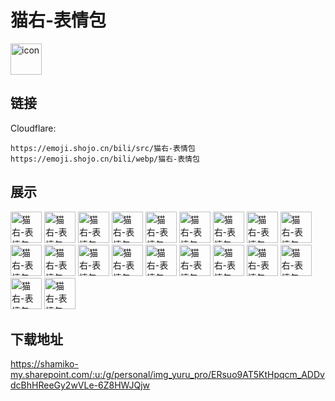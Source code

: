 # 猫右-表情包
<img src="https://emoji.shojo.cn/bili/src/猫右-表情包/icon.png" width="50" height="50" alt="icon">

## 链接
Cloudflare:
```
https://emoji.shojo.cn/bili/src/猫右-表情包
https://emoji.shojo.cn/bili/webp/猫右-表情包
```
## 展示
<img src="https://emoji.shojo.cn/bili/src/猫右-表情包/猫右-表情包-阿巴阿巴.png" width="50" height="50" alt="猫右-表情包-阿巴阿巴">
<img src="https://emoji.shojo.cn/bili/src/猫右-表情包/猫右-表情包-消消火.png" width="50" height="50" alt="猫右-表情包-消消火">
<img src="https://emoji.shojo.cn/bili/src/猫右-表情包/猫右-表情包-我不听.png" width="50" height="50" alt="猫右-表情包-我不听">
<img src="https://emoji.shojo.cn/bili/src/猫右-表情包/猫右-表情包-哦，是吼？.png" width="50" height="50" alt="猫右-表情包-哦，是吼？">
<img src="https://emoji.shojo.cn/bili/src/猫右-表情包/猫右-表情包-在？.png" width="50" height="50" alt="猫右-表情包-在？">
<img src="https://emoji.shojo.cn/bili/src/猫右-表情包/猫右-表情包-点赞.png" width="50" height="50" alt="猫右-表情包-点赞">
<img src="https://emoji.shojo.cn/bili/src/猫右-表情包/猫右-表情包-让我看看.png" width="50" height="50" alt="猫右-表情包-让我看看">
<img src="https://emoji.shojo.cn/bili/src/猫右-表情包/猫右-表情包-呕了.png" width="50" height="50" alt="猫右-表情包-呕了">
<img src="https://emoji.shojo.cn/bili/src/猫右-表情包/猫右-表情包-上车.png" width="50" height="50" alt="猫右-表情包-上车">
<img src="https://emoji.shojo.cn/bili/src/猫右-表情包/猫右-表情包-牛.png" width="50" height="50" alt="猫右-表情包-牛">
<img src="https://emoji.shojo.cn/bili/src/猫右-表情包/猫右-表情包-给你花花.png" width="50" height="50" alt="猫右-表情包-给你花花">
<img src="https://emoji.shojo.cn/bili/src/猫右-表情包/猫右-表情包-你币右了.png" width="50" height="50" alt="猫右-表情包-你币右了">
<img src="https://emoji.shojo.cn/bili/src/猫右-表情包/猫右-表情包-多喝水.png" width="50" height="50" alt="猫右-表情包-多喝水">
<img src="https://emoji.shojo.cn/bili/src/猫右-表情包/猫右-表情包-生气.png" width="50" height="50" alt="猫右-表情包-生气">
<img src="https://emoji.shojo.cn/bili/src/猫右-表情包/猫右-表情包-睡了.png" width="50" height="50" alt="猫右-表情包-睡了">
<img src="https://emoji.shojo.cn/bili/src/猫右-表情包/猫右-表情包-啊？.png" width="50" height="50" alt="猫右-表情包-啊？">
<img src="https://emoji.shojo.cn/bili/src/猫右-表情包/猫右-表情包-干饭.png" width="50" height="50" alt="猫右-表情包-干饭">
<img src="https://emoji.shojo.cn/bili/src/猫右-表情包/猫右-表情包-哭哭.png" width="50" height="50" alt="猫右-表情包-哭哭">
<img src="https://emoji.shojo.cn/bili/src/猫右-表情包/猫右-表情包-哼.png" width="50" height="50" alt="猫右-表情包-哼">
<img src="https://emoji.shojo.cn/bili/src/猫右-表情包/猫右-表情包-走你.png" width="50" height="50" alt="猫右-表情包-走你">

## 下载地址

https://shamiko-my.sharepoint.com/:u:/g/personal/img_yuru_pro/ERsuo9AT5KtHpqcm_ADDvdcBhHReeGy2wVLe-6Z8HWJQjw